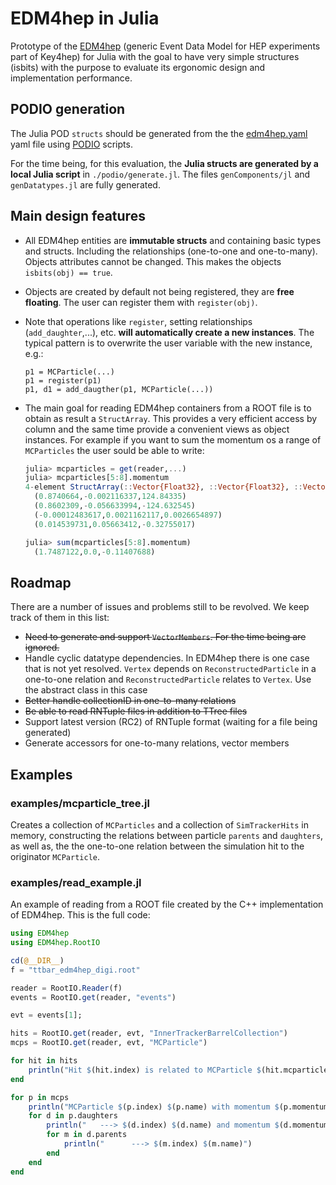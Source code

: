 # EDM4hep in Julia

Prototype of the [EDM4hep](https://github.com/key4hep/EDM4hep) (generic Event Data Model for HEP experiments part of Key4hep) for Julia with the goal to have very simple structures (isbits) with the purpose to evaluate its ergonomic design and implementation performance.

## PODIO generation
The Julia POD `structs` should be generated from the the [edm4hep.yaml](https://github.com/key4hep/EDM4hep/blob/main/edm4hep.yaml) yaml file using [PODIO](https://github.com/AIDASoft/podio) scripts.

For the time being, for this evaluation, the **Julia structs are generated by a local Julia script** in `./podio/generate.jl`. The files `genComponents/jl` and `genDatatypes.jl` are fully generated. 

## Main design features
- All EDM4hep entities are **immutable structs** and containing basic types and structs. Including the relationships (one-to-one and one-to-many). Objects attributes cannot be changed. This makes the objects `isbits(obj) == true`.

- Objects are created by default not being registered, they are **free floating**. The user can register them with `register(obj)`.
- Note that operations like `register`, setting  relationships (`add_daughter`,...), etc. **will automatically create a new instances**. The typical pattern is to overwrite the user variable with the new instance, e.g.:
  ```
  p1 = MCParticle(...)
  p1 = register(p1)
  p1, d1 = add_daugther(p1, MCParticle(...))
  ```
- The main goal for reading EDM4hep containers from a ROOT file is to obtain as result a `StructArray`. This provides a very efficient access by column and the same time provide a convenient views as object instances. For example if you want to sum the momentum os a range of `MCParticles` the user sould be able to write:
  ```julia
  julia> mcparticles = get(reader,...)
  julia> mcparticles[5:8].momentum
  4-element StructArray(::Vector{Float32}, ::Vector{Float32}, ::Vector{Float32}) with eltype Vector3f:
    (0.8740664,-0.002116337,124.84335)
    (0.8602309,-0.056633994,-124.632545)
    (-0.00012483617,0.0021162117,0.0026654897)
    (0.014539731,0.05663412,-0.32755017)

  julia> sum(mcparticles[5:8].momentum)
    (1.7487122,0.0,-0.11407688)
  ``` 
## Roadmap
There are a number of issues and problems still to be revolved. We keep track of them in this list:
- ~~Need to generate and support `VectorMembers`. For the time being are ignored.~~
- Handle cyclic datatype dependencies. In EDM4hep there is one case that is not yet resolved. `Vertex` depends on `ReconstructedParticle` in a one-to-one relation and `ReconstructedParticle` relates to `Vertex`. Use the abstract class in this case
- ~~Better handle collectionID in one-to-many relations~~
- ~~Be able to read RNTuple files in addition to TTree files~~
- Support latest version (RC2) of RNTuple format (waiting for a file being generated)
- Generate accessors for one-to-many relations, vector members
 
## Examples
### examples/mcparticle_tree.jl
Creates a collection of `MCParticles` and a collection of `SimTrackerHits` in memory, constructing the relations between particle `parents` and `daughters`, as well as, the the one-to-one relation between the simulation hit to the originator `MCParticle`.

### examples/read_example.jl
An example of reading from a ROOT file created by the C++ implementation of EDM4hep. This is the full code:
```julia
using EDM4hep
using EDM4hep.RootIO

cd(@__DIR__)
f = "ttbar_edm4hep_digi.root"

reader = RootIO.Reader(f)
events = RootIO.get(reader, "events")

evt = events[1];

hits = RootIO.get(reader, evt, "InnerTrackerBarrelCollection")
mcps = RootIO.get(reader, evt, "MCParticle")

for hit in hits
    println("Hit $(hit.index) is related to MCParticle $(hit.mcparticle.index) with name $(hit.mcparticle.name)")
end

for p in mcps
    println("MCParticle $(p.index) $(p.name) with momentum $(p.momentum) and energy $(p.energy) has $(length(p.daughters)) daughters")
    for d in p.daughters
        println("   ---> $(d.index) $(d.name) and momentum $(d.momentum) has $(length(d.parents)) parents")
        for m in d.parents
            println("      ---> $(m.index) $(m.name)")
        end 
    end
end
```

